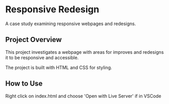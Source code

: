 # Responsive Redesign
A case study examining responsive webpages and redesigns.

## Project Overview
This project investigates a webpage with areas for improves and redesigns it to be responsive and accessible.

The project is built with HTML and CSS for styling.

## How to Use
Right click on index.html and choose 'Open with Live Server' if in VSCode
